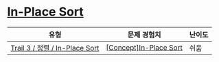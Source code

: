 # [In-Place Sort](https://en.codetree.ai/trails/complete/curated-cards/intro-in-place-sort)

|유형|문제 경험치|난이도|
|---|---|---|
|[Trail 3 / 정렬 / In-Place Sort](https://www.codetree.ai/trail-info/novice-high/)|[[Concept]In-Place Sort](https://www.codetree.ai/trails/complete/curated-cards/intro-in-place-sort/)|쉬움|

